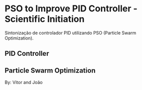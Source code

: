 # PSO to Improve PID Controller - Scientific Initiation
Sintonização de controlador PID utilizando PSO (Particle Swarm Optimization).

## PID Controller

## Particle Swarm Optimization

By: Vitor and João


